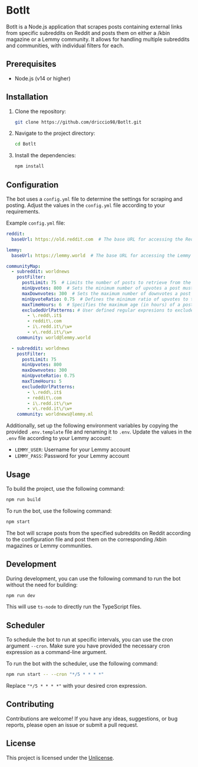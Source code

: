 # Botlt

Botlt is a Node.js application that scrapes posts containing external links from specific subreddits on Reddit and posts them on either a /kbin magazine or a Lemmy community. It allows for handling multiple subreddits and communities, with individual filters for each.

## Prerequisites

- Node.js (v14 or higher)

## Installation

1. Clone the repository:
   ```bash
   git clone https://github.com/driccio98/Botlt.git
   ```

2. Navigate to the project directory:
   ```bash
   cd Botlt
   ```

3. Install the dependencies:
   ```bash
   npm install
   ```

## Configuration

The bot uses a `config.yml` file to determine the settings for scraping and posting. Adjust the values in the `config.yml` file according to your requirements.

Example `config.yml` file:
```yaml
reddit:
  baseUrl: https://old.reddit.com  # The base URL for accessing the Reddit website.

lemmy:
  baseUrl: https://lemmy.world  # The base URL for accessing the Lemmy website.

communityMap:
  - subreddit: worldnews
    postFilter:
      postLimit: 75  # Limits the number of posts to retrieve from the subreddit.
      minUpvotes: 800  # Sets the minimum number of upvotes a post must have to be included.
      maxDownvotes: 300  # Sets the maximum number of downvotes a post can have to be included.
      minUpvoteRatio: 0.75  # Defines the minimum ratio of upvotes to total votes a post must have to be included.
      maxTimeHours: 6  # Specifies the maximum age (in hours) of a post to be included.
      excludedUrlPatterns: # User defined regular expresions to exclude urls.
        - \.redd\.it$
        - reddit\.com
        - i\.redd.it\/\w+
        - v\.redd.it\/\w+
    community: world@lemmy.world

  - subreddit: worldnews
    postFilter:
      postLimit: 75
      minUpvotes: 800
      maxDownvotes: 300
      minUpvoteRatio: 0.75
      maxTimeHours: 5
      excludedUrlPatterns:
        - \.redd\.it$
        - reddit\.com
        - i\.redd.it\/\w+
        - v\.redd.it\/\w+
    community: worldnews@lemmy.ml
```

Additionally, set up the following environment variables by copying the provided `.env.template` file and renaming it to `.env`. Update the values in the `.env` file according to your Lemmy account:
- `LEMMY_USER`: Username for your Lemmy account
- `LEMMY_PASS`: Password for your Lemmy account

## Usage

To build the project, use the following command:
```bash
npm run build
```

To run the bot, use the following command:
```bash
npm start
```

The bot will scrape posts from the specified subreddits on Reddit according to the configuration file and post them on the corresponding /kbin magazines or Lemmy communities.

## Development

During development, you can use the following command to run the bot without the need for building:
```bash
npm run dev
```

This will use `ts-node` to directly run the TypeScript files.

## Scheduler

To schedule the bot to run at specific intervals, you can use the cron argument `--cron`. Make sure you have provided the necessary cron expression as a command-line argument.

To run the bot with the scheduler, use the following command:
```bash
npm run start -- --cron "*/5 * * * *"
```

Replace `"*/5 * * * *"` with your desired cron expression.

## Contributing

Contributions are welcome! If you have any ideas, suggestions, or bug reports, please open an issue or submit a pull request.

## License

This project is licensed under the [Unlicense](https://unlicense.org/).
